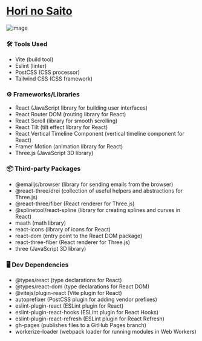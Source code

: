 # [Hori no Saito](https://horikitasuzunetsundere.github.io/ejmasaga-portfolio/)

<img src="https://github.com/HorikitaSuzuneTsundere/ejmasaga-portfolio/assets/80136683/71b0b6eb-8a7a-4b0b-8ba9-6c83462b6a6c" alt="image">
  
### 🛠️ Tools Used
- Vite (build tool)
- Eslint (linter)
- PostCSS (CSS processor)
- Tailwind CSS (CSS framework)
### ⚙ Frameworks/Libraries
- React (JavaScript library for building user interfaces)
- React Router DOM (routing library for React)
- React Scroll (library for smooth scrolling)
- React Tilt (tilt effect library for React)
- React Vertical Timeline Component (vertical timeline component for React)
- Framer Motion (animation library for React)
- Three.js (JavaScript 3D library)
### 📦 Third-party Packages
- @emailjs/browser (library for sending emails from the browser)
- @react-three/drei (collection of useful helpers and abstractions for Three.js)
- @react-three/fiber (React renderer for Three.js)
- @splinetool/react-spline (library for creating splines and curves in React)
- maath (math library)
- react-icons (library of icons for React)
- react-dom (entry point to the React DOM package)
- react-three-fiber (React renderer for Three.js)
- three (JavaScript 3D library)
### 🖥 Dev Dependencies
- @types/react (type declarations for React)
- @types/react-dom (type declarations for React DOM)
- @vitejs/plugin-react (Vite plugin for React)
- autoprefixer (PostCSS plugin for adding vendor prefixes)
- eslint-plugin-react (ESLint plugin for React)
- eslint-plugin-react-hooks (ESLint plugin for React Hooks)
- eslint-plugin-react-refresh (ESLint plugin for React Refresh)
- gh-pages (publishes files to a GitHub Pages branch)
- workerize-loader (webpack loader for running modules in Web Workers)

